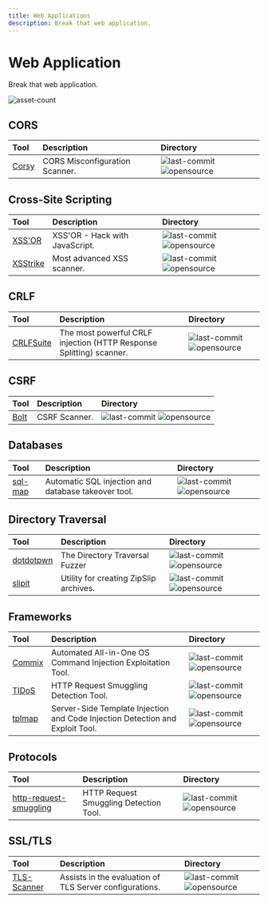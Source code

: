 ```yaml
---
title: Web Applications
description: Break that web application.
---
```


# Web Application

Break that web application.

![asset-count](https://img.shields.io/badge/Tools%20%26%20Resources%20Available-11-A65F5F?style=for-the-badge)

## CORS

| Tool | Description | Directory |
| :--- | :--- | :--- |
| [Corsy](https://github.com/s0md3v/Corsy) | CORS Misconfiguration Scanner. | ![last-commit](https://img.shields.io/github/last-commit/s0md3v/Corsy?color=a65f5f&style=flat-square) ![opensource](../../assets/img/icons/open-source.png) |

## Cross-Site Scripting

| Tool | Description | Directory |
| :--- | :--- | :--- |
| [XSS'OR](https://github.com/evilcos/xssor2) | XSS'OR - Hack with JavaScript. | ![last-commit](https://img.shields.io/github/last-commit/evilcos/xssor2?color=a65f5f&style=flat-square) ![opensource](../../assets/img/icons/open-source.png) |
| [XSStrike](https://github.com/s0md3v/XSStrike) | Most advanced XSS scanner. | ![last-commit](https://img.shields.io/github/last-commit/evilcos/xssor2?color=a65f5f&style=flat-square) ![opensource](../../assets/img/icons/open-source.png) |

## CRLF

| Tool | Description | Directory |
| :--- | :--- | :--- |
| [CRLFSuite](https://github.com/Nefcore/CRLFsuite) |  The most powerful CRLF injection (HTTP Response Splitting) scanner.  | ![last-commit](https://img.shields.io/github/last-commit/Nefcore/CRLFsuite?color=a65f5f&style=flat-square) ![opensource](../../assets/img/icons/open-source.png) |

## CSRF

| Tool | Description | Directory |
| :--- | :--- | :--- |
| [Bolt](https://github.com/s0md3v/Bolt) | CSRF Scanner. | ![last-commit](https://img.shields.io/github/last-commit/s0md3v/Bolt?color=a65f5f&style=flat-square) ![opensource](../../assets/img/icons/open-source.png) |

## Databases

| Tool | Description | Directory |
| :--- | :--- | :--- |
| [sql-map](https://github.com/sqlmapproject/sqlmap) | Automatic SQL injection and database takeover tool. | ![last-commit](https://img.shields.io/github/last-commit/sqlmapproject/sqlmap?color=a65f5f&style=flat-square) ![opensource](../../assets/img/icons/open-source.png) |

## Directory Traversal

| Tool | Description | Directory |
| :--- | :--- | :--- |
| [dotdotpwn](https://github.com/wireghoul/dotdotpwn) | The Directory Traversal Fuzzer | ![last-commit](https://img.shields.io/github/last-commit/wireghoul/dotdotpwn?color=a65f5f&style=flat-square) ![opensource](../../assets/img/icons/open-source.png) |
| [slipit](https://github.com/usdAG/slipit) | Utility for creating ZipSlip archives. | ![last-commit](https://img.shields.io/github/last-commit/usdAG/slipit?color=a65f5f&style=flat-square) ![opensource](../../assets/img/icons/open-source.png) |

## Frameworks

| Tool | Description | Directory |
| :--- | :--- | :--- |
| [Commix](https://github.com/commixproject/commix) | Automated All-in-One OS Command Injection Exploitation Tool. | ![last-commit](https://img.shields.io/github/last-commit/commixproject/commix?color=a65f5f&style=flat-square) ![opensource](../../assets/img/icons/open-source.png) |
| [TIDoS](https://github.com/0xInfection/TIDoS-Framework) | HTTP Request Smuggling Detection Tool. | ![last-commit](https://img.shields.io/github/last-commit/0xInfection/TIDoS-Framework?color=a65f5f&style=flat-square) ![opensource](../../assets/img/icons/open-source.png) |
| [tplmap](https://github.com/epinna/tplmap) | Server-Side Template Injection and Code Injection Detection and Exploit Tool. | ![last-commit](https://img.shields.io/github/last-commit/epinna/tplmap?color=a65f5f&style=flat-square) ![opensource](../../assets/img/icons/open-source.png) |


## Protocols

| Tool | Description | Directory |
| :--- | :--- | :--- |
| [http-request-smuggling](https://github.com/anshumanpattnaik/http-request-smuggling) | HTTP Request Smuggling Detection Tool. | ![last-commit](https://img.shields.io/github/last-commit/anshumanpattnaik/http-request-smuggling?color=a65f5f&style=flat-square) ![opensource](../../assets/img/icons/open-source.png) |

## SSL/TLS

| Tool | Description | Directory |
| :--- | :--- | :--- |
| [TLS-Scanner](https://github.com/tls-attacker/TLS-Scanner) | Assists in the evaluation of TLS Server configurations. | ![last-commit](https://img.shields.io/github/last-commit/tls-attacker/TLS-Scanner?color=a65f5f&style=flat-square) ![opensource](../../assets/img/icons/open-source.png) |